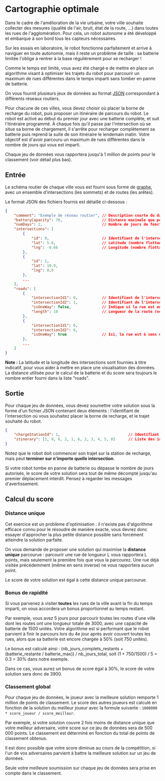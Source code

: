 # Cartographie optimale

Dans le cadre de l'amélioration de la vie urbaine, votre ville souhaite collecter des mesures (qualité de l'air, bruit, état de la route, ...) dans toutes les rues de l'agglomération. Pour cela, un robot autonome a été développé et embarque à son bord tous les capteurs nécessaires.

Sur les essais en laboratoire, le robot fonctionne parfaitement et arrive à naviguer en toute autonomie, mais il reste un problème de taille : sa batterie limitée l'oblige à rentrer à la base régulièrement pour se recharger !

Comme le temps est limité, vous avez été chargé·e de mettre en place un algorithme visant à optimiser les trajets du robot pour parcourir un maximum de rues différentes dans le temps imparti sans tomber en panne de batterie.

On vous fournit plusieurs jeux de données au format [JSON](https://fr.wikipedia.org/wiki/JavaScript_Object_Notation) correspondant à différents réseaux routiers.

Pour chacune de ces villes, vous devez choisir où placer la borne de recharge du robot, puis proposer un itinéraire de parcours du robot. Le robot est activé au début du premier jour avec une batterie complète, et suit l'itinéraire programmé. À chaque fois qu'il passe par l'intersection où se situe sa borne de chargement, il s'arrête pour recharger complètement sa batterie puis reprend la suite de son itinéraire le lendemain matin. Votre objectif est d'avoir parcouru un maximum de rues différentes dans le nombre de jours qui vous est imparti.

Chaque jeu de données vous rapportera jusqu'à 1 million de points pour le classement (voir détail plus bas).

## Entrée

Le schéma routier de chaque ville vous est fourni sous forme de [graphe](https://fr.wikipedia.org/wiki/Th%C3%A9orie_des_graphes), avec un ensemble d'intersections (les sommets) et de routes (les arêtes).

Le format JSON des fichiers fournis est détaillé ci-dessous :

```json
{
    "comment": "Exemple de réseau routier", // Description courte du dataset
    "batteryCapacity": 70,                  // Distance maximale que peut parcourir le robot entre deux recharges
    "numDays": 2,                           // Nombre de jours de fonctionnement du robot
    "intersections": [
        {
            "id": 0,                        // Identifiant de l'intersection (nombre entier)
            "lat": 5.0,                     // Latitude (nombre flottant)
            "lng": -8.66                    // Longitude (nombre flottant)
        },
        {
            "id": 1,
            "lat": 10.0,
            "lng": 0.0
        },
        ...
    ],
    "roads": [
        {
            "intersectionId1": 0,           // Identifiant de l'intersection à une extrémité de la route
            "intersectionId2": 1,           // Identifiant de l'intersection à l'autre extrémité de la route
            "isOneWay": false,              // Indique si la rue est en sens unique : ici, on peut la parcourir dans les deux sens.
            "length": 10                    // Longueur de la route (nombre entier)
        },
        {
            "intersectionId1": 0,
            "intersectionId2": 6,
            "isOneWay": true                // Ici, la rue est à sens unique : on peut uniquement la parcourir dans le sens intersectionId1 vers intersectionId2 (0->6).
        },
        ...
    ]
}
```

**Note :** La latitude et la longitude des intersections sont fournies à titre indicatif, pour vous aider à mettre en place une visualisation des données. La distance utilisée pour le calcul de la batterie et du score sera toujours le nombre entier fourni dans la liste "roads".

## Sortie

Pour chaque jeu de données, vous devez soumettre votre solution sous la forme d'un fichier JSON contenant deux éléments : l'identifiant de l'intersection où vous souhaitez placer la borne de recharge, et le trajet souhaité du robot.

```json
{
    "chargeStationId": 1,                               // Identifiant de l'intersection où vous placerez la station de chargement
    "itinerary": [1, 0, 6, 2, 1, 6, 2, 3, 4, 5, 0]      // Liste des intersections sur le trajet du robot
}
```

Notez que le robot doit commencer son trajet sur la station de recharge, mais peut **terminer sur n'importe quelle intersection**.

Si votre robot tombe en panne de batterie ou dépasse le nombre de jours autorisés, le score de votre solution sera tout de même décompté jusqu'au premier déplacement interdit. Pensez à regarder les messages d'avertissement.

## Calcul du score

### Distance unique

Cet exercice est un problème d'optimisation : il n'existe pas d'algorithme efficace connu pour le résoudre de manière exacte, vous devrez donc essayer d'approcher la plus petite distance possible sans forcément atteindre la solution parfaite.

On vous demande de proposer une solution qui maximise la **distance unique** parcourue : parcourir une rue de longueur L vous rapportera L points, mais seulement la première fois que vous la parcourez. Une rue déjà visitée précédemment (même en sens inverse) ne vous rapportera aucun point.

Le score de votre solution est égal à cette distance unique parcourue.

### Bonus de rapidité

Si vous parvenez à visiter **toutes** les rues de la ville avant la fin du temps imparti, on vous accordera un bonus proportionnel au temps restant.

Par exemple, vous avez 5 jours pour parcourir toutes les routes d'une ville dont les routes ont une longueur totale de 3000, avec une capacité de batterie de 1500 unités. Votre algorithme est si performant que le robot parvient à finir le parcours lors du 4e jour après avoir couvert toutes les rues, alors que sa batterie est encore chargée à 50% (soit 750 unités).

Le bonus est calculé ainsi : (nb_jours_complets_restants + (batterie_restante / batterie_max)) / nb_jours_total, soit (1 + 750/1500) / 5 = 0.3 = 30% dans notre exemple.

Dans ce cas, vous aurez un bonus de score égal à 30%, le score de votre solution sera donc de 3900.

### Classement global

Pour chaque jeu de données, le joueur avec la meilleure solution remporte 1 million de points de classement. Le score des autres joueurs est calculé en fonction de la solution du meilleur joueur avec la formule suivante : `1000000 * score_joueur / score_meilleur`.

Par exemple, si votre solution couvre 2 fois moins de distance unique que votre meilleur adversaire, votre score sur ce jeu de données sera de 500 000 points. Le classement est déterminé en fonction du total de points de classement obtenus.

Il est donc possible que votre score diminue au cours de la compétition, si l'un de vos adversaires parvient à battre la meilleure solution sur un jeu de données.

Seule votre meilleure soumission sur chaque jeu de données sera prise en compte dans le classement.